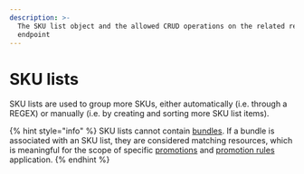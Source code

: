 ```yaml
---
description: >-
  The SKU list object and the allowed CRUD operations on the related resource
  endpoint
---
```


# SKU lists

SKU lists are used to group more SKUs, either automatically (i.e. through a REGEX) or manually (i.e. by creating and sorting more SKU list items).

{% hint style="info" %}
SKU lists cannot contain [bundles](../bundles/). If a bundle is associated with an SKU list, they are considered matching resources, which is meaningful for the scope of specific [promotions](../free\_gift\_promotions/) and [promotion rules](../promotion\_rules/) application.
{% endhint %}
